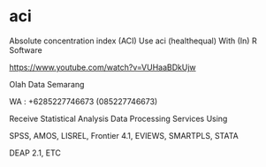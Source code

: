 # aci
Absolute concentration index (ACI) Use aci (healthequal) With (In) R Software

https://www.youtube.com/watch?v=VUHaaBDkUjw

Olah Data Semarang

WA : +6285227746673 (085227746673)

Receive Statistical Analysis Data Processing Services Using

SPSS, AMOS, LISREL, Frontier 4.1, EVIEWS, SMARTPLS, STATA

DEAP 2.1, ETC
